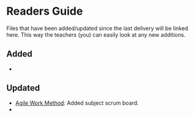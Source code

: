 # Readers Guide
Files that have been added/updated since the last delivery will be linked here. This way the teachers (you) can easily look at any new additions.

## Added
- 

## Updated
- [Agile Work Method](2.%20Secrets%20of%20Ignacios/4.%20Project%20Management/4.%20Agile%20Work%20Method.md): Added subject scrum board.
- []()
